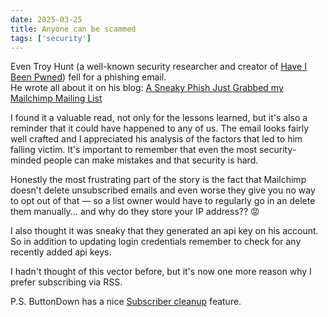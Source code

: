 ```yaml
---
date: 2025-03-25
title: Anyone can be scammed
tags: ['security']
---
```


Even Troy Hunt (a well-known security researcher and creator of [Have I Been Pwned](https://haveibeenpwned.com/)) fell for a phishing email.  
He wrote all about it on his blog:
[A Sneaky Phish Just Grabbed my Mailchimp Mailing List](https://www.troyhunt.com/a-sneaky-phish-just-grabbed-my-mailchimp-mailing-list/)

I found it a valuable read, not only for the lessons learned, but it's also a reminder that it could have happened to any of us.
The email looks fairly well crafted and I appreciated his analysis of the factors that led to him falling victim.
It's important to remember that even the most security-minded people can make mistakes and that security is hard.

Honestly the most frustrating part of the story is the fact that Mailchimp doesn't delete unsubscribed emails and even worse they give you no way to opt out of that — so a list owner would have to regularly go in an delete them manually... and why do they store your IP address?? 😡

I also thought it was sneaky that they generated an api key on his account. So in addition to updating login credentials remember to check for any recently added api keys.

I hadn't thought of this vector before, but it's now one more reason why I prefer subscribing via RSS.

P.S. ButtonDown has a nice [Subscriber cleanup](https://docs.buttondown.com/subscriber-cleanup) feature.
